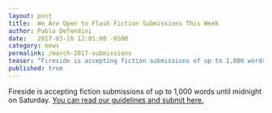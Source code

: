 ```yaml
---
layout: post
title:  We Are Open to Flash Fiction Submissions This Week
author: Pablo Defendini
date:   2017-03-19 12:01:00 -0500
category: news
permalink: /march-2017-submissions
teaser: "Fireside is accepting fiction submissions of up to 1,000 words this week."
published: true
---
```


Fireside is accepting fiction submissions of up to 1,000 words until midnight on Saturday. [You can read our guidelines and submit here.](http://firesidefiction.com/about/#submissions-guidelines)
